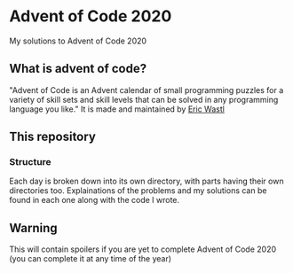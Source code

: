 # Advent of Code 2020
My solutions to Advent of Code 2020

## What is advent of code?
"Advent of Code is an Advent calendar of small programming puzzles for a variety of skill sets and skill levels that can be solved in any programming language you like."
It is made and maintained by [Eric Wastl](https://github.com/topaz)

## This repository
### Structure
Each day is broken down into its own directory, with parts having their own directories too. 
Explainations of the problems and my solutions can be found in each one along with the code I wrote.

## Warning
This will contain spoilers if you are yet to complete Advent of Code 2020 (you can complete it at any time of the year) 
